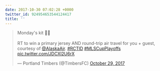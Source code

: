```yaml
---
date: 2017-10-30 07:02:28 +0000
twitter_id: 924954653544124417
title: ''
---
```


<blockquote class="twitter-tweet"><p lang="en" dir="ltr">Monday&#39;s kit 💚💛<br><br>RT to win a primary jersey AND round-trip air travel for you + guest, courtesy of <a href="https://twitter.com/AlaskaAir?ref_src=twsrc%5Etfw">@AlaskaAir</a>. <a href="https://twitter.com/hashtag/RCTID?src=hash&amp;ref_src=twsrc%5Etfw">#RCTID</a> <a href="https://twitter.com/hashtag/MLSCupPlayoffs?src=hash&amp;ref_src=twsrc%5Etfw">#MLSCupPlayoffs</a> <a href="https://t.co/JDCXl2U6rX">pic.twitter.com/JDCXl2U6rX</a></p>&mdash; Portland Timbers (@TimbersFC) <a href="https://twitter.com/TimbersFC/status/924750204355538945?ref_src=twsrc%5Etfw">October 29, 2017</a></blockquote>
<script async src="https://platform.twitter.com/widgets.js" charset="utf-8"></script>
